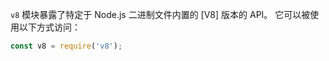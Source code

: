 
<!--introduced_in=v4.0.0-->

<!-- source_link=lib/v8.js -->

`v8` 模块暴露了特定于 Node.js 二进制文件内置的 [V8] 版本的 API。
它可以被使用以下方式访问：

```js
const v8 = require('v8');
```


